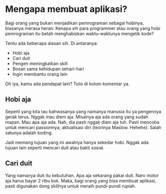 # Mengapa membuat aplikasi?

Bagi orang yang bukan menjadikan pemrograman sebagai hobinya, biasanya merasa heran: Kenapa sih para programmer atau orang yang hobi pemrograman itu betah menghabiskan waktu-waktunya mengetik kode?

Tentu ada beberapa alasan sih. Di antaranya:

- Hobi aja
- Cari duit
- Pengen meningkatkan skill
- Bosan sama kehidupan sehari-hari
- Ingin membantu orang lain

Oh iya, kamu ada pendapat lain? Tulis di kolom komentar ya.

## Hobi aja

Seperti yang kita tau bahwasanya yang namanya manusia itu ya pengennya gerak terus. Nggak mau diem aja. Misalnya aja ada orang yang sudah mapan. Mau apa aja ada. Nah, dia pasti nggak diam aja tuh. Pasti mencoba untuk mencari passionnya; aktualisasi diri (teorinya Maslow. Hehehe). Salah satunya adalah koding.

Jadi memang tujuan yang ini awalnya hanya sekedar hobi. Nggak ada tujuan lain seperti mencari duit atau bakti sosial.

## Cari duit

Yang namanya duit itu kebutuhan. Apa aja sekarang pakai duit. Naro motor aja harus bayar 2 ribu kok. Maka, bagi orang yang bisa membuat aplikasi, pasti digunakan dong skillnya untuk meraih pundi-pundi rupiah.